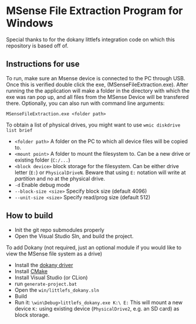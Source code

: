 # MSense File Extraction Program for Windows
Special thanks to for the dokany littlefs integration code on which this repository is based off of.



## Instructions for use

To run, make sure an Msense device is connected to the PC through USB. Once this is verified double click the exe, (MSenseFileExtraction.exe).
After running the the application will make a folder in the directory with which the exe was ran pop up, and all files from the MSense Device will be transfered there.
Optionally, you can also run with command line arguments:

`MSenseFileExtraction.exe <folder path>`<mount point> <block device> 


To obtain a list of physical drives, you might want to use `wmic diskdrive list brief`
* `<folder path>` A folder on the PC to which all device files will be copied to. 
* `<mount point>` A folder to mount the filesystem to. Can be a new drive or existing folder (`C:/...`)
* `<block device>` block storage for the filesystem. Can be either drive letter (`E:`) 
  or `PhysicalDriveN`. Beware that using `E:` notation will write at *partition* and no at the physical drive.
* `-d` Enable debug mode
* `--block-size <size>` Specify block size (default 4096)
* `--unit-size <size>` Specify read/prog size (default 512)

## How to build
* Init the git repo submodules properly
* Open the Visual Studio Sln, and build the project.


To add Dokany (not required, just an optional module if you would like to view the MSense file system as a drive)
* Install the [dokany driver](https://github.com/dokan-dev/dokany/wiki/Installation)
* Install [CMake](https://cmake.org/download/)
* Install Visual Studio (or CLion)
* run `generate-project.bat`
* Open the `win/littlefs_dokany.sln`
* Build
* Run it: `\win\Debug>littlefs_dokany.exe K:\ E:`
This will mount a new device `K:` using existing device (`PhysicalDrive2`, e.g. an SD card) as block storage.
